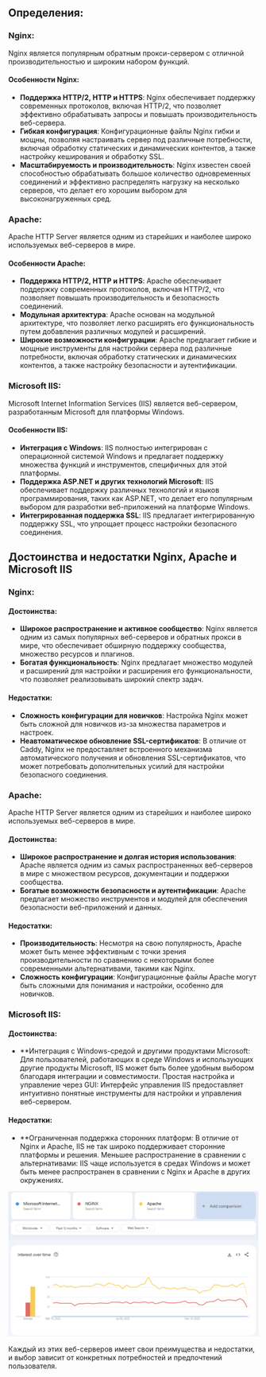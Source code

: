 ## Определения:
### Nginx:
Nginx является популярным обратным прокси-сервером с отличной производительностью и широким набором функций.

#### Особенности Nginx:
- **Поддержка HTTP/2, HTTP и HTTPS**: Nginx обеспечивает поддержку современных протоколов, включая HTTP/2, что позволяет эффективно обрабатывать запросы и повышать производительность веб-сервера.
- **Гибкая конфигурация**: Конфигурационные файлы Nginx гибки и мощны, позволяя настраивать сервер под различные потребности, включая обработку статических и динамических контентов, а также настройку кеширования и обработку SSL.
- **Масштабируемость и производительность**: Nginx известен своей способностью обрабатывать большое количество одновременных соединений и эффективно распределять нагрузку на несколько серверов, что делает его хорошим выбором для высоконагруженных сред.

### Apache:
Apache HTTP Server является одним из старейших и наиболее широко используемых веб-серверов в мире.
#### Особенности Apache:
- **Поддержка HTTP/2, HTTP и HTTPS**: Apache обеспечивает поддержку современных протоколов, включая HTTP/2, что позволяет повышать производительность и безопасность соединений.
- **Модульная архитектура**: Apache основан на модульной архитектуре, что позволяет легко расширять его функциональность путем добавления различных модулей и расширений.
- **Широкие возможности конфигурации**: Apache предлагает гибкие и мощные инструменты для настройки сервера под различные потребности, включая обработку статических и динамических контентов, а также настройку безопасности и аутентификации.

### Microsoft IIS:
Microsoft Internet Information Services (IIS) является веб-сервером, разработанным Microsoft для платформы Windows.
#### Особенности IIS:
- **Интеграция с Windows**: IIS полностью интегрирован с операционной системой Windows и предлагает поддержку множества функций и инструментов, специфичных для этой платформы.
- **Поддержка ASP.NET и других технологий Microsoft**: IIS обеспечивает поддержку различных технологий и языков программирования, таких как ASP.NET, что делает его популярным выбором для разработки веб-приложений на платформе Windows.
- **Интегрированная поддержка SSL**: IIS предлагает интегрированную поддержку SSL, что упрощает процесс настройки безопасного соединения.

## Достоинства и недостатки Nginx, Apache и Microsoft IIS
### Nginx:
#### Достоинства:
- **Широкое распространение и активное сообщество**: Nginx является одним из самых популярных веб-серверов и обратных прокси в мире, что обеспечивает обширную поддержку сообщества, множество ресурсов и плагинов.
- **Богатая функциональность**: Nginx предлагает множество модулей и расширений для настройки и расширения его функциональности, что позволяет реализовывать широкий спектр задач.

#### Недостатки:
- **Сложность конфигурации для новичков**: Настройка Nginx может быть сложной для новичков из-за множества параметров и настроек.
- **Неавтоматическое обновление SSL-сертификатов**: В отличие от Caddy, Nginx не предоставляет встроенного механизма автоматического получения и обновления SSL-сертификатов, что может потребовать дополнительных усилий для настройки безопасного соединения.

### Apache:
Apache HTTP Server является одним из старейших и наиболее широко используемых веб-серверов в мире.
#### Достоинства:
- **Широкое распространение и долгая история использования**: Apache является одним из самых распространенных веб-серверов в мире с множеством ресурсов, документации и поддержки сообщества.
- **Богатые возможности безопасности и аутентификации**: Apache предлагает множество инструментов и модулей для обеспечения безопасности веб-приложений и данных.

#### Недостатки:
- **Производительность**: Несмотря на свою популярность, Apache может быть менее эффективным с точки зрения производительности по сравнению с некоторыми более современными альтернативами, такими как Nginx.
- **Сложность конфигурации**: Конфигурационные файлы Apache могут быть сложными для понимания и настройки, особенно для новичков.

### Microsoft IIS:
#### Достоинства:
- **Интеграция с Windows-средой и другими продуктами Microsoft: Для пользователей, работающих в среде Windows и использующих другие продукты Microsoft, IIS может быть более удобным выбором благодаря интеграции и совместимости.
Простая настройка и управление через GUI: Интерфейс управления IIS предоставляет интуитивно понятные инструменты для настройки и управления веб-сервером.

#### Недостатки:
- **Ограниченная поддержка сторонних платформ: В отличие от Nginx и Apache, IIS не так широко поддерживает сторонние платформы и решения.
Меньшее распространение в сравнении с альтернативами: IIS чаще используется в средах Windows и может быть менее распространен в сравнении с Nginx и Apache в других окружениях.


![Image alt](https://github.com/L4zly/hw/blob/main/1.png)

Каждый из этих веб-серверов имеет свои преимущества и недостатки, и выбор зависит от конкретных потребностей и предпочтений пользователя.

